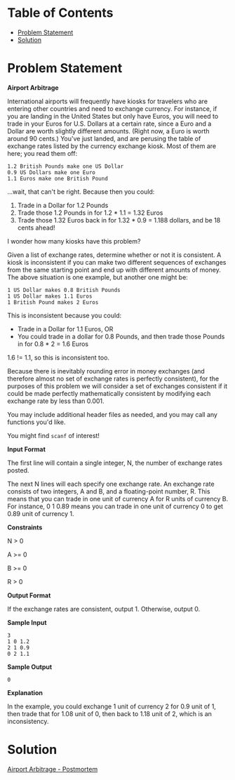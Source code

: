 # Table of Contents
+ [Problem Statement](#problem-statement)
+ [Solution](#solution)

# Problem Statement

**Airport Arbitrage**

International airports will frequently have kiosks for travelers who are
entering other countries and need to exchange currency. For instance, if you are
landing in the United States but only have Euros, you will need to trade in your
Euros for U.S. Dollars at a certain rate, since a Euro and a Dollar are worth
slightly different amounts. (Right now, a Euro is worth around 90 cents.) You've
just landed, and are perusing the table of exchange rates listed by the currency
exchange kiosk. Most of them are here; you read them off:
```
1.2 British Pounds make one US Dollar
0.9 US Dollars make one Euro
1.1 Euros make one British Pound
```
...wait, that can't be right. Because then you could:

1. Trade in a Dollar for 1.2 Pounds
2. Trade those 1.2 Pounds in for 1.2 * 1.1 = 1.32 Euros
3. Trade those 1.32 Euros back in for 1.32 * 0.9 = 1.188 dollars, and be 18
   cents ahead!

I wonder how many kiosks have this problem?

Given a list of exchange rates, determine whether or not it is consistent. A
kiosk is inconsistent if you can make two different sequences of exchanges from
the same starting point and end up with different amounts of money. The above
situation is one example, but another one might be:
```
1 US Dollar makes 0.8 British Pounds
1 US Dollar makes 1.1 Euros
1 British Pound makes 2 Euros
```
This is inconsistent because you could:

+ Trade in a Dollar for 1.1 Euros, OR
+ You could trade in a dollar for 0.8 Pounds, and then trade those Pounds in for
  0.8 * 2 = 1.6 Euros

1.6 != 1.1, so this is inconsistent too.

Because there is inevitably rounding error in money exchanges (and therefore
almost no set of exchange rates is perfectly consistent), for the purposes of
this problem we will consider a set of exchanges consistent if it could be made
perfectly mathematically consistent by modifying each exchange rate by less than
0.001.

You may include additional header files as needed, and you may call any
functions you'd like.

You might find `scanf` of interest!

**Input Format**

The first line will contain a single integer, N, the number of exchange rates
posted.

The next N lines will each specify one exchange rate. An exchange rate consists
of two integers, A and B, and a floating-point number, R. This means that you
can trade in one unit of currency A for R units of currency B. For instance,
0 1 0.89 means you can trade in one unit of currency 0 to get 0.89 unit of
currency 1.

**Constraints**

N > 0

A >= 0

B >= 0

R > 0

**Output Format**

If the exchange rates are consistent, output 1. Otherwise, output 0.

**Sample Input**
```
3
1 0 1.2
2 1 0.9
0 2 1.1
```
**Sample Output**
```
0
```
**Explanation**

In the example, you could exchange 1 unit of currency 2 for 0.9 unit of 1, then
trade that for 1.08 unit of 0, then back to 1.18 unit of 2, which is an
inconsistency.

# Solution
[Airport Arbitrage - Postmortem](https://youtu.be/Ej6ERVLVh4g)
